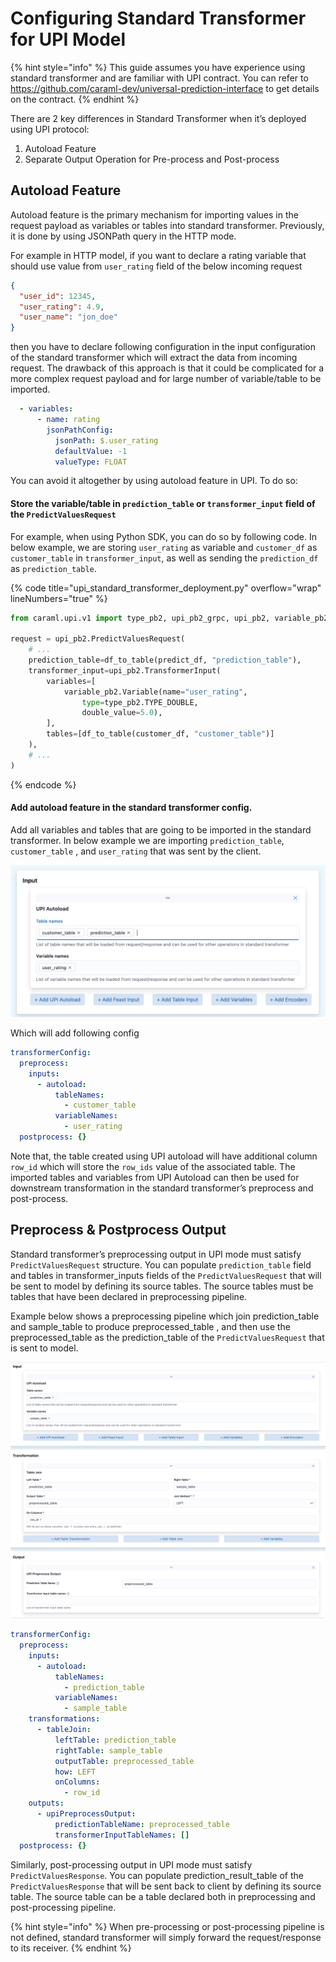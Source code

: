 <!-- page-title: Standard Transformer for UPI -->
<!-- parent-page-title: Standard Transformer -->
# Configuring Standard Transformer for UPI Model

{% hint style="info" %}
This guide assumes you have experience using standard transformer and are familiar with UPI contract. You can refer to https://github.com/caraml-dev/universal-prediction-interface to get details on the contract.
{% endhint %}

There are 2 key differences in Standard Transformer when it’s deployed using UPI protocol:

1. Autoload Feature
2. Separate Output Operation for Pre-process and Post-process

## Autoload Feature

Autoload feature is the primary mechanism for importing values in the request payload as variables or tables into standard transformer. Previously, it is done by using JSONPath query in the HTTP mode.

For example in HTTP model, if you want to declare a rating variable that should use value from `user_rating` field of the below incoming request

```json
{ 
  "user_id": 12345,
  "user_rating": 4.9,
  "user_name": "jon_doe"
}
```

then you have to declare following configuration in the input configuration of the standard transformer which will extract the data from incoming request. 
The drawback of this approach is that it could be complicated for a more complex request payload and for large number of variable/table to be imported.

```yaml
  - variables:
      - name: rating
        jsonPathConfig: 
          jsonPath: $.user_rating
          defaultValue: -1
          valueType: FLOAT
```

You can avoid it altogether by using autoload feature in UPI. To do so:

#### Store the variable/table in `prediction_table` or `transformer_input` field of the `PredictValuesRequest` 

For example, when using Python SDK, you can do so by following code.
In below example, we are storing `user_rating` as variable and `customer_df` as `customer_table` in `transformer_input`, as well as sending the `prediction_df` as `prediction_table`.

{% code title="upi_standard_transformer_deployment.py" overflow="wrap" lineNumbers="true" %}
```python
from caraml.upi.v1 import type_pb2, upi_pb2_grpc, upi_pb2, variable_pb2

request = upi_pb2.PredictValuesRequest(
    # ...
    prediction_table=df_to_table(predict_df, "prediction_table"),
    transformer_input=upi_pb2.TransformerInput(
        variables=[
            variable_pb2.Variable(name="user_rating", 
                type=type_pb2.TYPE_DOUBLE, 
                double_value=5.0),
        ],
        tables=[df_to_table(customer_df, "customer_table")]
    ),
    # ...
)
```
{% endcode %}

#### Add autoload feature in the standard transformer config.

Add all variables and tables that are going to be imported in the standard transformer.
In below example we are importing `prediction_table`, `customer_table` , and `user_rating` that was sent by the client.

![UPI Autoload](../../../../../images/upi_autoloading_config.png)

Which will add following config

```yaml
transformerConfig:
  preprocess:
    inputs:
      - autoload:
          tableNames:
            - customer_table
          variableNames:
            - user_rating
  postprocess: {}
```

Note that, the table created using UPI autoload will have additional column `row_id` which will store the `row_ids` value of the associated table.
The imported tables and variables from UPI Autoload can then be used for downstream transformation in the standard transformer’s preprocess and post-process.

## Preprocess & Postprocess Output

Standard transformer’s preprocessing output in UPI mode must satisfy `PredictValuesRequest` structure. You can  populate `prediction_table` field and tables in transformer_inputs fields of the `PredictValuesRequest` that will be sent  to model by defining its source tables. The source tables must be tables that have been declared in preprocessing pipeline.

Example below shows a preprocessing pipeline which join prediction_table and sample_table to produce preprocessed_table , and then use the preprocessed_table as the prediction_table of the `PredictValuesRequest` that is sent to model.

![UPI Preprocess Output](../../../../../images/upi_preprocess_output.png)

```yaml
transformerConfig:
  preprocess:
    inputs:
      - autoload:
          tableNames:
            - prediction_table
          variableNames:
            - sample_table
    transformations:
      - tableJoin:
          leftTable: prediction_table
          rightTable: sample_table
          outputTable: preprocessed_table
          how: LEFT
          onColumns:
            - row_id
    outputs:
      - upiPreprocessOutput:
          predictionTableName: preprocessed_table
          transformerInputTableNames: []
  postprocess: {}
```

Similarly, post-processing output in UPI mode must satisfy `PredictValuesResponse`. You can populate prediction_result_table of the `PredictValuesResponse` that will be sent back to client by defining its source table. The source table can be a table declared both in preprocessing and post-processing pipeline.

{% hint style="info" %}
When pre-processing or post-processing pipeline is not defined, standard transformer will simply forward the request/response to its receiver.
{% endhint %}